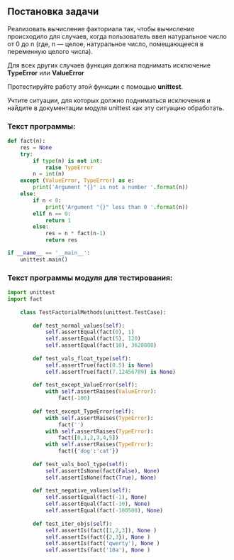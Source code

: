 <h2> Постановка задачи </h2>

Реализовать вычисление факториала так, чтобы вычисление происходило для случаев, когда пользователь ввел натуральное число от 0 до n (где, n — целое, натуральное число, помещающееся в переменную целого числа). 

Для всех других случаев функция должна поднимать исключение **TypeError** или **ValueError** 

Протестируйте работу этой функции с помощью **unittest**. 

Учтите ситуации, для которых должно подниматься исключения и найдите в документации модуля unittest как эту ситуацию обработать.

<h3> Текст программы: </h3>

```python
def fact(n):
    res = None
    try: 
        if type(n) is not int:
            raise TypeError 
        n = int(n)
    except (ValueError, TypeError) as e:
        print('Argument "{}" is not a number '.format(n))
    else: 
        if n < 0:
            print('Argument "{}" less than 0 '.format(n))
        elif n == 0:
            return 1
        else:
            res = n * fact(n-1)
            return res 

if __name__ == '__main__':
    unittest.main()
```

<h3> Текст программы модуля для тестирования: </h3>

```python
import unittest
import fact
    
    class TestFactorialMethods(unittest.TestCase):
    
        def test_normal_values(self):
            self.assertEqual(fact(0), 1)
            self.assertEqual(fact(5), 120)
            self.assertEqual(fact(10), 3628800)
            
        def test_vals_float_type(self):
            self.assertTrue(fact(0.5) is None)
            self.assertTrue(fact(7.12456789) is None)   
            
        def test_except_ValueError(self):            
            with self.assertRaises(ValueError):
                fact(-100)
                
        def test_except_TypeError(self):            
            with self.assertRaises(TypeError):
                fact('')
            with self.assertRaises(TypeError):
                fact([0,1,2,3,4,5])
            with self.assertRaises(TypeError):
                fact({'dog':'cat'})
                     
        def test_vals_bool_type(self):
            self.assertIsNone(fact(False), None)
            self.assertIsNone(fact(True), None)        
                
        def test_negative_values(self):
            self.assertEqual(fact(-1), None)
            self.assertEqual(fact(-10), None)
            self.assertEqual(fact(-100500), None)
                   
        def test_iter_objs(self):
            self.assertIs(fact([1,2,3]), None )
            self.assertIs(fact({2,3}), None )
            self.assertIs(fact('qwerty'), None )        
            self.assertIs(fact('10a'), None )   
```

